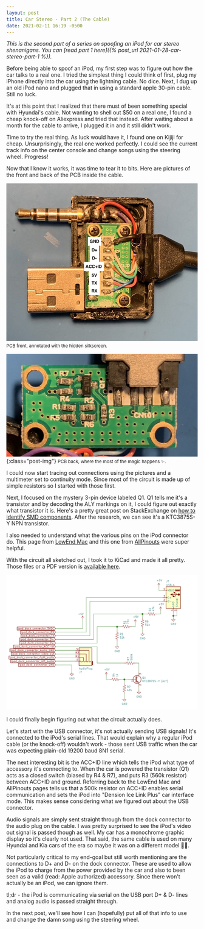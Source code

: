 ```yaml
---
layout: post
title: Car Stereo - Part 2 (The Cable)
date: 2021-02-11 16:19 -0500
---
```

*This is the second part of a series on spoofing an iPod for car stereo shenanigans. You can [read part 1 here]({% post_url 2021-01-28-car-stereo-part-1 %}).*

Before being able to spoof an iPod, my first step was to figure out how the car talks to a real one. I tried the simplest thing I could think of first, plug my iPhone directly into the car using the lightning cable. No dice. Next, I dug up an old iPod nano and plugged that in using a standard apple 30-pin cable. Still no luck. 

It's at this point that I realized that there must of been something special with Hyundai's cable. Not wanting to shell out $50 on a real one, I found a cheap knock-off on Aliexpress and tried that instead. After waiting about a month for the cable to arrive, I plugged it in and it still didn't work.

Time to try the real thing. As luck would have it, I found one on Kijiji for cheap. Unsurprisingly, the real one worked perfectly. I could see the current track info on the center console and change songs using the steering wheel. Progress!

Now that I know it works, it was time to tear it to bits. Here are pictures of the front and back of the PCB inside the cable. 

![PCB front, annotated with the hidden silkscreen](cable_pcb_front.jpg)
<small>PCB front, annotated with the hidden silkscreen.</small>

![PCB back](cable_pcb_back.jpg){:class="post-img"}
<small>PCB back, where the most of the magic happens :sparkles:.</small>

I could now start tracing out connections using the pictures and a multimeter set to continuity mode. Since most of the circuit is made up of simple resistors so I started with those first. 

Next, I focused on the mystery 3-pin device labeled Q1. Q1 tells me it's a transistor and by decoding the ALY markings on it, I could figure out exactly what transistor it is. Here's a pretty great post on StackExchange on [how to identify SMD components](https://electronics.stackexchange.com/questions/334128/how-do-i-identify-smd-components-or-how-do-i-identify-any-component). After the research, we can see it's a KTC3875S-Y NPN transistor. 

I also needed to understand what the various pins on the iPod connector do. This page from [LowEnd Mac](https://lowendmac.com/2016/apples-30-pin-dock-connector/) and this one from [AllPinouts](https://allpinouts.org/pinouts/connectors/portable_device/apple-ipod-ipad-and-iphone-dock/) were super helpful. 

With the circuit all sketched out, I took it to KiCad and made it all pretty. Those files or a PDF version is [available here](https://github.com/nadavami/Hyundai-iPod-Cable).

![Cable Schematic](https://raw.githubusercontent.com/nadavami/Hyundai-iPod-Cable/master/schematic.png)

I could finally begin figuring out what the circuit actually does. 

Let's start with the USB connector, it's not actually sending USB signals! It's connected to the iPod's serial lines. That would explain why a regular iPod cable (or the knock-off) wouldn't work - those sent USB traffic when the car was expecting plain-old 19200 baud 8N1 serial. 

The next interesting bit is the ACC+ID line which tells the iPod what type of accessory it's connecting to. When the car is powered the transistor (Q1) acts as a closed switch (biased by R4 & R7), and puts R3 (560k resistor) between ACC+ID and ground. Referring back to the LowEnd Mac and AllPinouts pages tells us that a 500k resistor on ACC+ID enables serial communication and sets the iPod into "Dension Ice Link Plus" car interface mode. This makes sense considering what we figured out about the USB connector. 

Audio signals are simply sent straight through from the dock connector to the audio plug on the cable. I was pretty surprised to see the iPod's video out signal is passed though as well. My car has a monochrome graphic display so it's clearly not used. That said, the same cable is used on many Hyundai and Kia cars of the era so maybe it was on a different model :man_shrugging:.

Not particularly critical to my end-goal but still worth mentioning are the connections to D+ and D- on the dock connector. These are used to allow the iPod to charge from the power provided by the car and also to been seen as a valid (read: Apple authorized) accessory. Since there won't actually be an iPod, we can ignore them.

tl;dr - the iPod is communicating via serial on the USB port D+ & D- lines and analog audio is passed straight through. 

In the next post, we'll see how I can (hopefully) put all of that info to use and change the damn song using the steering wheel.  